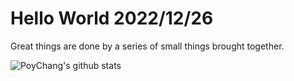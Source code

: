 # Hello World 2022/12/26

Great things are done by a series of small things brought together.

![PoyChang's github stats](https://github-readme-stats.vercel.app/api?username=poychang&show_icons=true&theme=dracula)
